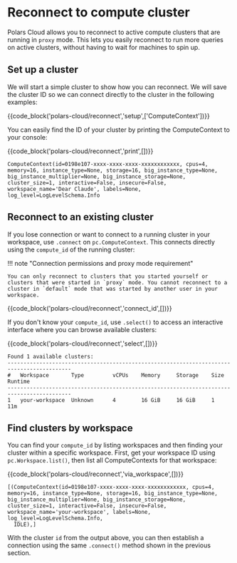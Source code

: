 # Reconnect to compute cluster

Polars Cloud allows you to reconnect to active compute clusters that are running in `proxy` mode.
This lets you easily reconnect to run more queries on active clusters, without having to wait for
machines to spin up.

## Set up a cluster

We will start a simple cluster to show how you can reconnect. We will save the cluster ID so we can connect directly to the cluster in the following examples:

{{code_block('polars-cloud/reconnect','setup',['ComputeContext'])}}

You can easily find the ID of your cluster by printing the ComputeContext to your console:

{{code_block('polars-cloud/reconnect','print',[])}}

```text
ComputeContext(id=0198e107-xxxx-xxxx-xxxx-xxxxxxxxxxxx, cpus=4, memory=16, instance_type=None, storage=16, big_instance_type=None, big_instance_multiplier=None, big_instance_storage=None, cluster_size=1, interactive=False, insecure=False, workspace_name='Dear Claude', labels=None, log_level=LogLevelSchema.Info
```

## Reconnect to an existing cluster

If you lose connection or want to connect to a running cluster in your workspace, use
`.connect` on `pc.ComputeContext`. This connects directly using the `compute_id` of the running
cluster:

!!! note "Connection permissions and proxy mode requirement"

    You can only reconnect to clusters that you started yourself or clusters that were started in `proxy` mode. You cannot reconnect to a cluster in `default` mode that was started by another user in your workspace.

{{code_block('polars-cloud/reconnect','connect_id',[])}}

If you don't know your `compute_id`, use `.select()` to access an interactive interface where you
can browse available clusters:

{{code_block('polars-cloud/reconnect','select',[])}}

```text
Found 1 available clusters:
------------------------------------------------------------------------------------------
#   Workspace       Type         vCPUs    Memory     Storage    Size       Runtime
------------------------------------------------------------------------------------------
1   your-workspace  Unknown      4        16 GiB     16 GiB     1          11m
```

## Find clusters by workspace

You can find your `compute_id` by listing workspaces and then finding your cluster within a specific
workspace. First, get your workspace ID using `pc.Workspace.list()`, then list all ComputeContexts
for that workspace:

{{code_block('polars-cloud/reconnect','via_workspace',[])}}

```text
[(ComputeContext(id=0198e107-xxxx-xxxx-xxxx-xxxxxxxxxxxx, cpus=4, memory=16, instance_type=None, storage=16, big_instance_type=None, big_instance_multiplier=None, big_instance_storage=None, cluster_size=1, interactive=False, insecure=False, workspace_name='your-workspace', labels=None, log_level=LogLevelSchema.Info,
  IDLE),]
```

With the cluster `id` from the output above, you can then establish a connection using the same `.connect()` method shown in the previous section.
